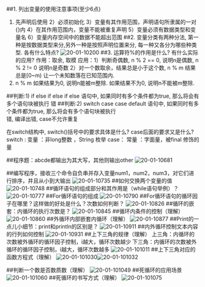 ##1.	列出变量的使用注意事项(至少6点)
   1) 先声明后使用
   2）必须初始化
   3）变量有其作用范围，声明语句所隶属的一对{}内
   4）在其作用范围内，变量不能被重复声明
   5）变量必须有数据类型和变量名
   6）变量内存空间中的数据不能超出范围
##2.	变量分类有两种分法, 第一种是按数据类型来分,另外一种是按照声明位置来分, 每一种又各分为哪些种类型. 各有什么特点?
![20-01-10200](media/15770301376561/20-01-10200.png)
##3.	运算符%的作用是什么? 有什么实际的应用?
作用：取余, 取模
应用：1）判断奇偶数, n % 2 == 0, 说明n是偶数, n % 2 != 0 说明n是奇数
 2）对一个数取余，结果总是小于这个数, n % m 结果总是[0~m) 让一个未知数落在已知范围内.
 3) n % m 如果结果为0, 说明n能被m整除. 如果结果不为0, 说明n不能被m整除. 

##判断:1) if else if else if else 语句中, 如果同时有多个条件都为true, 那么将会有多个语句块被执行
错
##判断:2) switch case case default 语句中, 如果同时有多个条件都为true, 那么将会有多个语句块被执行  
错, 编译出错, case不允许重复

在switch结构中, switch()括号中的要求具体是什么? case后面的要求又是什么?
switch : 变量 ：非long整数 ，String 枚举
case： 常量 ：字面量，被final 修饰的量

##程序题：abcde都输出为其大写，其他则输出other
![20-01-10681](media/15770301376561/20-01-10681.png)

##编写程序，接收三个命令自负串并存入变量num1，num2，num3，对它们进行排序，并且从小到大输出
![20-01-10735](media/15770301376561/20-01-10735.png)
##如何交换两个变量的值
![20-01-10748](media/15770301376561/20-01-10748.png)
##循环语句的组成部分和其作用是（while语句举例）？
![20-01-10777](media/15770301376561/20-01-10777.png)
##For循环语句的组成
![20-01-10790](media/15770301376561/20-01-10790.png)
##For循环语句的循环因子在哪里？这样做的好处是什么？次数如何判断？
![20-01-10826](media/15770301376561/20-01-10826.png)
##循环的嵌套：内循环的执行次数是？
![20-01-10845](media/15770301376561/20-01-10845.png)
##循环内条件的控制（理解）
![20-01-10860](media/15770301376561/20-01-10860.png)
##外循环内部嵌套内循环（理解）
![20-01-10877](media/15770301376561/20-01-10877.png)
##Print的一点儿小细节：print和println的区别是？
![20-01-10911](media/15770301376561/20-01-10911.png)
##内外循环控制文本内容的行列如何控制
![20-01-10931](media/15770301376561/20-01-10931.png)
##上下三角的规律（理解）
上三角：内循环的次数被外循环的循环因子控制，i越大，循环次数越少
下三角：内循环的次数被外循环的循环因子控制，i越大，循环次数越多
![20-01-101011](media/15770301376561/20-01-101011.png)
##上下三角对应的函数方程式（理解）
![20-01-101030](media/15770301376561/20-01-101030.png)![20-01-101032](media/15770301376561/20-01-101032.png)

##判断一个数是否数质数（理解）
![20-01-101049](media/15770301376561/20-01-101049.png)
##死循环的应用场景
![20-01-101060](media/15770301376561/20-01-101060.png)
##死循环的书写方式（理解）
![20-01-101075](media/15770301376561/20-01-101075.png)
